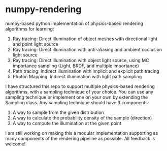 # numpy-rendering

numpy-based python implementation of physics-based rendering algorithms for learning: 
1. Ray tracing: Direct illumination of object meshes with directional light and point light source
2. Ray tracing: Direct illumination with anti-aliasing and ambient occlusion light source
3. Ray tracing: Direct illumination with object light source, using MC importance sampling (Light, BRDF, and multiple importance) 
4. Path tracing: Indirect illumination with implicit and explicit path tracing
5. Photon Mapping: Indirect illumination with light path sampling

I have structured this repo to support multiple physics-based rendering algorithms, with a sampling technique of your choice. You can use any sampling technique or implement one on your own by extending the Sampling class.
Any sampling technique should have 3 components:
1. A way to sample from the given distribution
2. A way to calculate the probability density of the sample (direction)
3. A way to compute the illumination at the given point

I am still working on making this a modular implementation supporting as many components of the rendering pipeline as possible. All feedback is welcome!
